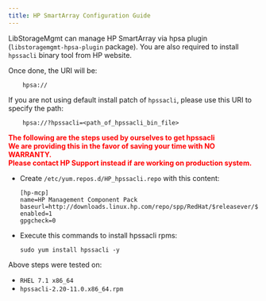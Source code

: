```yaml
---
title: HP SmartArray Configuration Guide
---
```

LibStorageMgmt can manage HP SmartArray via hpsa plugin
(`libstoragemgmt-hpsa-plugin` package).
You are also required to install `hpssacli` binary tool from HP
website.

Once done, the URI will be:

```
    hpsa://
```

If you are not using default install patch of `hpssacli`, please
use this URI to specify the path:

```
    hpsa://?hpssacli=<path_of_hpssacli_bin_file>
```

<p style="color: red">
<b>
The following are the steps used by ourselves to get hpssacli
<br>
We are providing this in the favor of saving your time with NO WARRANTY.
<br>
Please contact HP Support instead if are working on production system.
</b>
</p>

* Create `/etc/yum.repos.d/HP_hpssacli.repo` with this content:

    ```
    [hp-mcp]
    name=HP Management Component Pack
    baseurl=http://downloads.linux.hp.com/repo/spp/RedHat/$releasever/$basearch/current/
    enabled=1
    gpgcheck=0
    ```
* Execute this commands to install hpssacli rpms:

    ```
    sudo yum install hpssacli -y
    ```

Above steps were tested on:

* `RHEL 7.1 x86_64`
* `hpssacli-2.20-11.0.x86_64.rpm`
